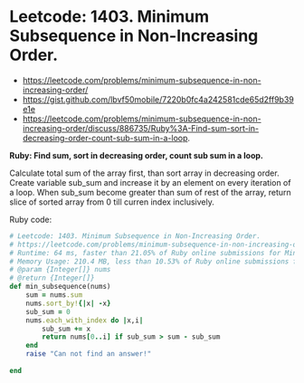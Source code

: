 # Leetcode: 1403. Minimum Subsequence in Non-Increasing Order.

- https://leetcode.com/problems/minimum-subsequence-in-non-increasing-order/
- https://gist.github.com/lbvf50mobile/7220b0fc4a242581cde65d2ff9b39e1e
- https://leetcode.com/problems/minimum-subsequence-in-non-increasing-order/discuss/886735/Ruby%3A-Find-sum-sort-in-decreasing-order-count-sub-sum-in-a-loop.

**Ruby: Find sum, sort in decreasing order, count sub sum in a loop.**


Calculate total sum of the array first, than sort array in decreasing order. Create variable sub_sum and increase it by an element on every iteration of a loop. When sub_sum become greater than sum of rest of the array, return slice of sorted array from 0 till curren index inclusively.


Ruby code:
```Ruby
# Leetcode: 1403. Minimum Subsequence in Non-Increasing Order.
# https://leetcode.com/problems/minimum-subsequence-in-non-increasing-order/
# Runtime: 64 ms, faster than 21.05% of Ruby online submissions for Minimum Subsequence in Non-Increasing Order.
# Memory Usage: 210.4 MB, less than 10.53% of Ruby online submissions for Minimum Subsequence in Non-Increasing Order.
# @param {Integer[]} nums
# @return {Integer[]}
def min_subsequence(nums)
    sum = nums.sum
    nums.sort_by!{|x| -x}
    sub_sum = 0
    nums.each_with_index do |x,i|
        sub_sum += x
        return nums[0..i] if sub_sum > sum - sub_sum
    end
    raise "Can not find an answer!"
    
end
```
